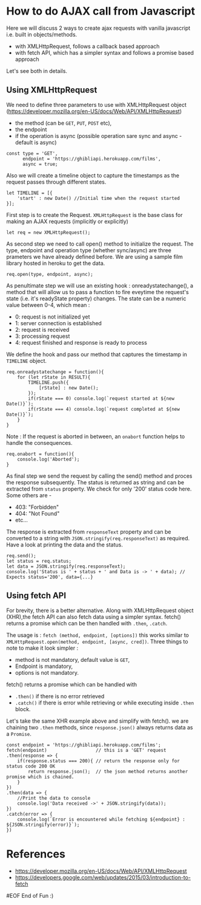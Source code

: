 # How to do AJAX call from Javascript
Here we will discuss 2 ways to create ajax requests with vanilla javascript i.e. built in objects/methods.
- with XMLHttpRequest, follows a callback based approach
- with fetch API, which has a simpler syntax and follows a promise based approach

Let's see both in details.
## Using XMLHttpRequest

We need to define three parameters to use with XMLHttpRequest object (https://developer.mozilla.org/en-US/docs/Web/API/XMLHttpRequest)
- the method (can be ```GET```, ```PUT```, ```POST``` etc),
- the endpoint
- if the operation is async (possible operation sare sync and async - default is async)

```
const type = 'GET',
      endpoint = 'https://ghibliapi.herokuapp.com/films',
      async = true;
```

Also we will create a timeline object to capture the timestamps as the request passes through different states.
```
let TIMELINE = [{
    'start' : new Date() //Initial time when the request started
}];    
```

First step is to create the Request. ```XMLHttpRequest``` is the base class for making an AJAX requests (implicitly or explicitly)

```
let req = new XMLHttpRequest();
```

As second step we need to call open() method to initialize the request. The type, endpoint and operation type (whether sync/async) are three prameters we have already defined before. We are using a sample film library hosted in heroku to get the data.
```
req.open(type, endpoint, async);
```

As penultimate step we will use an existing hook : onreadystatechange(), a method that will allow us to pass a function to fire eveytime the 
request's state (i.e. it's readyState property) changes. The state can be a numeric value between 0-4, which mean :
- 0: request is not initialized yet
- 1: server connection is established
- 2: request is received
- 3: processing request
- 4: request finished and response is ready to process

We define the hook and pass our method that captures the timestamp in ```TIMELINE``` object.
```
req.onreadystatechange = function(){
    for (let rState in RESULT){
        TIMELINE.push({
            [rState] : new Date();
        });
        if(rState === 0) console.log(`request started at ${new Date()}`);
        if(rState === 4) console.log(`request completed at ${new Date()}`);
    }
}
```
Note : If the request is aborted in between, an ```onabort``` function helps to handle the consequences.
```
req.onabort = function(){
    console.log('Aborted');
}
```

As final step we send the request by calling the send() method and proces the response subsequently.  The status is returned as string and can be extracted from ```status``` property.  We check for only '200' status code here. Some others are - 
- 403: "Forbidden"
- 404: "Not Found"
- etc...

The response is extracted from ```responseText``` property and can be converted to a string with ```JSON.stringify(req.responseText)``` as required. Have a look at printing the data and the status.

```
req.send();
let status = req.status;
let data = JSON.stringify(req.responseText);
console.log('Status is ' + status + ' and Data is -> ' + data); //  Expects status='200', data={...}
```

## Using fetch API

For brevity, there is a better alternative. Along with XMLHttpRequest object (XHR),the fetch API can also fetch data using a simpler syntax. fetch() returns a promise which can be then handled with ```.then```, ```.catch```.

The usage is :
```fetch (method, endpoint, [options])``` this works similar to ```XMLHttpRequest.open(method, endpoint, [async, cred])```.
Three things to note to make it look simpler :
- method is not mandatory, default value is ```GET```,
- Endpoint is mandatory,
- options is not mandatory.

fetch() returns a promise which can be handled with 
- ```.then()``` if there is no error retrieved
- ```.catch()``` if there is error while retrieving or while executing inside ```.then``` block.

Let's take the same XHR example above and simplify with fetch(). we are chaining two ```.then``` methods, since ```response.json()``` always returns data as a ```Promise```.

```
const endpoint = 'https://ghibliapi.herokuapp.com/films';
fetch(endpoint)                  // this is a 'GET' request
.then(response => {
    if(response.status === 200){ // return the response only for status code 200 OK
        return response.json();  // the json method returns another promise which is chained.
    }
})
.then(data => {
    //Print the data to console
    console.log('Data received ->' + JSON.stringify(data));
})
.catch(error => {
    console.log(`Error is encountered while fetching ${endpoint} : ${JSON.stringify(error)}`);
})
```

# References
- https://developer.mozilla.org/en-US/docs/Web/API/XMLHttpRequest
- https://developers.google.com/web/updates/2015/03/introduction-to-fetch

#EOF End of Fun :)
